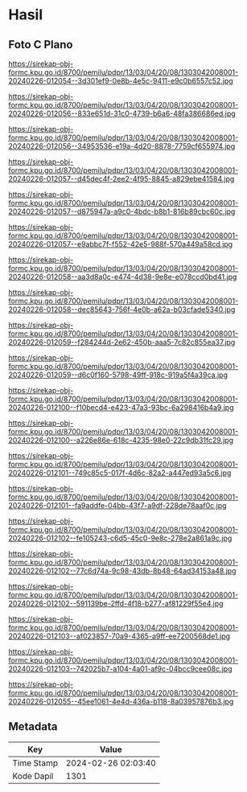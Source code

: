 # Hasil

## Foto C Plano

https://sirekap-obj-formc.kpu.go.id/8700/pemilu/pdpr/13/03/04/20/08/1303042008001-20240226-012054--3d301ef9-0e8b-4e5c-9411-e9c0b6557c52.jpg

https://sirekap-obj-formc.kpu.go.id/8700/pemilu/pdpr/13/03/04/20/08/1303042008001-20240226-012056--833e651d-31c0-4739-b6a6-48fa386686ed.jpg

https://sirekap-obj-formc.kpu.go.id/8700/pemilu/pdpr/13/03/04/20/08/1303042008001-20240226-012056--34953536-e19a-4d20-8878-7759cf655974.jpg

https://sirekap-obj-formc.kpu.go.id/8700/pemilu/pdpr/13/03/04/20/08/1303042008001-20240226-012057--d45dec4f-2ee2-4f95-8845-a829ebe41584.jpg

https://sirekap-obj-formc.kpu.go.id/8700/pemilu/pdpr/13/03/04/20/08/1303042008001-20240226-012057--d875947a-a9c0-4bdc-b8b1-816b89cbc60c.jpg

https://sirekap-obj-formc.kpu.go.id/8700/pemilu/pdpr/13/03/04/20/08/1303042008001-20240226-012057--e9abbc7f-f552-42e5-988f-570a449a58cd.jpg

https://sirekap-obj-formc.kpu.go.id/8700/pemilu/pdpr/13/03/04/20/08/1303042008001-20240226-012058--aa3d8a0c-e474-4d38-9e8e-e078ccd0bd41.jpg

https://sirekap-obj-formc.kpu.go.id/8700/pemilu/pdpr/13/03/04/20/08/1303042008001-20240226-012058--dec85643-756f-4e0b-a62a-b03cfade5340.jpg

https://sirekap-obj-formc.kpu.go.id/8700/pemilu/pdpr/13/03/04/20/08/1303042008001-20240226-012059--f284244d-2e62-450b-aaa5-7c82c855ea37.jpg

https://sirekap-obj-formc.kpu.go.id/8700/pemilu/pdpr/13/03/04/20/08/1303042008001-20240226-012059--d6c0f160-5798-49ff-918c-919a5f4a39ca.jpg

https://sirekap-obj-formc.kpu.go.id/8700/pemilu/pdpr/13/03/04/20/08/1303042008001-20240226-012100--f10becd4-e423-47a3-93bc-6a298416b4a9.jpg

https://sirekap-obj-formc.kpu.go.id/8700/pemilu/pdpr/13/03/04/20/08/1303042008001-20240226-012100--a226e86e-618c-4235-98e0-22c9db31fc29.jpg

https://sirekap-obj-formc.kpu.go.id/8700/pemilu/pdpr/13/03/04/20/08/1303042008001-20240226-012101--749c85c5-017f-4d6c-82a2-a447ed93a5c6.jpg

https://sirekap-obj-formc.kpu.go.id/8700/pemilu/pdpr/13/03/04/20/08/1303042008001-20240226-012101--fa9addfe-04bb-43f7-a9df-228de78aaf0c.jpg

https://sirekap-obj-formc.kpu.go.id/8700/pemilu/pdpr/13/03/04/20/08/1303042008001-20240226-012102--fe105243-c6d5-45c0-9e8c-278e2a861a9c.jpg

https://sirekap-obj-formc.kpu.go.id/8700/pemilu/pdpr/13/03/04/20/08/1303042008001-20240226-012102--77c6d74a-9c98-43db-8b48-64ad34153a48.jpg

https://sirekap-obj-formc.kpu.go.id/8700/pemilu/pdpr/13/03/04/20/08/1303042008001-20240226-012102--591139be-2ffd-4f18-b277-af81229f55e4.jpg

https://sirekap-obj-formc.kpu.go.id/8700/pemilu/pdpr/13/03/04/20/08/1303042008001-20240226-012103--af023857-70a9-4365-a9ff-ee7200568de1.jpg

https://sirekap-obj-formc.kpu.go.id/8700/pemilu/pdpr/13/03/04/20/08/1303042008001-20240226-012103--742025b7-a104-4a01-af9c-04bcc9cee08c.jpg

https://sirekap-obj-formc.kpu.go.id/8700/pemilu/pdpr/13/03/04/20/08/1303042008001-20240226-012055--45ee1061-4e4d-436a-b118-8a03957876b3.jpg


## Metadata

| Key        | Value               |
| ---------- | ------------------- |
| Time Stamp | 2024-02-26 02:03:40 |
| Kode Dapil | 1301                |



